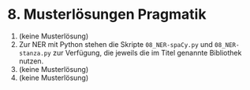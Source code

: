 # 8. Musterlösungen Pragmatik

1. (keine Musterlösung)
2. Zur NER mit Python stehen die Skripte `08_NER-spaCy.py` und
   `08_NER-stanza.py` zur Verfügung, die jeweils die im Titel genannte
   Bibliothek nutzen.
3. (keine Musterlösung)
4. (keine Musterlösung)
